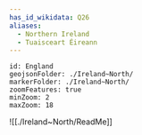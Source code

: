 ```yaml
---
has_id_wikidata: Q26
aliases:
  - Northern Ireland
  - Tuaisceart Éireann
---
```


```leaflet
id: England
geojsonFolder: ./Ireland~North/
markerFolder: ./Ireland~North/
zoomFeatures: true 
minZoom: 2 
maxZoom: 18
```


![[./Ireland~North/ReadMe]]
